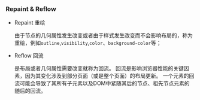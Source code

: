 ### Repaint & Reflow

- Repaint 重绘

  由于节点的几何属性发生改变或者由于样式发生改变而不会影响布局的，称为重绘，例如`outline`,`visibility`,`color`、`background-color`等；

- Reflow 回流

  是布局或者几何属性需要改变就称为回流。
  回流是影响浏览器性能的关键因素，因为其变化涉及到部分页面（或是整个页面）的布局更新。
  一个元素的回流可能会导致了其所有子元素以及DOM中紧随其后的节点、祖先节点元素的随后的回流。